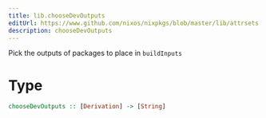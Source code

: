 ```yaml
---
title: lib.chooseDevOutputs
editUrl: https://www.github.com/nixos/nixpkgs/blob/master/lib/attrsets.nix#L1273C5
description: chooseDevOutputs
---
```


Pick the outputs of packages to place in `buildInputs`

# Type

```haskell
chooseDevOutputs :: [Derivation] -> [String]
```
